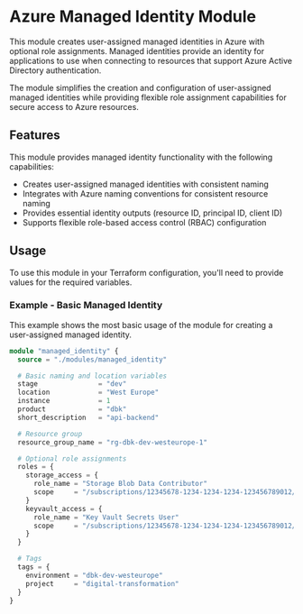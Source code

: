 # Azure Managed Identity Module

This module creates user-assigned managed identities in Azure with optional role assignments. 
Managed identities provide an identity for applications to use when connecting to resources that support Azure Active Directory authentication.

The module simplifies the creation and configuration of user-assigned managed identities while providing flexible role assignment capabilities for secure access to Azure resources.

## Features

This module provides managed identity functionality with the following capabilities:

- Creates user-assigned managed identities with consistent naming
- Integrates with Azure naming conventions for consistent resource naming
- Provides essential identity outputs (resource ID, principal ID, client ID)
- Supports flexible role-based access control (RBAC) configuration

## Usage

To use this module in your Terraform configuration, you'll need to provide values for the required variables.

### Example - Basic Managed Identity

This example shows the most basic usage of the module for creating a user-assigned managed identity.
```terraform
module "managed_identity" {
  source = "./modules/managed_identity"

  # Basic naming and location variables
  stage               = "dev"
  location            = "West Europe"
  instance            = 1
  product             = "dbk"
  short_description   = "api-backend"

  # Resource group
  resource_group_name = "rg-dbk-dev-westeurope-1"

  # Optional role assignments
  roles = {
    storage_access = {
      role_name = "Storage Blob Data Contributor"
      scope     = "/subscriptions/12345678-1234-1234-1234-123456789012/resourceGroups/rg-storage-dev/providers/Microsoft.Storage/storageAccounts/stdbkdev001"
    }
    keyvault_access = {
      role_name = "Key Vault Secrets User"
      scope     = "/subscriptions/12345678-1234-1234-1234-123456789012/resourceGroups/rg-keyvault-dev/providers/Microsoft.KeyVault/vaults/kv-dbk-dev-001"
    }
  }

  # Tags
  tags = {
    environment = "dbk-dev-westeurope"
    project     = "digital-transformation"
  }
}

```